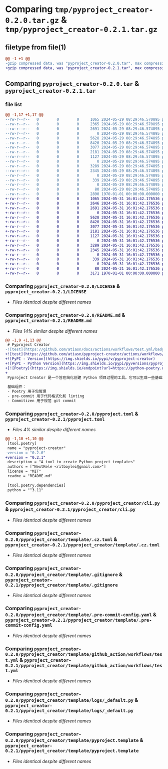 # Comparing `tmp/pyproject_creator-0.2.0.tar.gz` & `tmp/pyproject_creator-0.2.1.tar.gz`

## filetype from file(1)

```diff
@@ -1 +1 @@
-gzip compressed data, was "pyproject_creator-0.2.0.tar", max compression
+gzip compressed data, was "pyproject_creator-0.2.1.tar", max compression
```

## Comparing `pyproject_creator-0.2.0.tar` & `pyproject_creator-0.2.1.tar`

### file list

```diff
@@ -1,17 +1,17 @@
--rw-r--r--   0        0        0     1065 2024-05-29 08:29:46.570895 pyproject_creator-0.2.0/LICENSE
--rw-r--r--   0        0        0     2365 2024-05-29 08:29:46.570895 pyproject_creator-0.2.0/README.md
--rw-r--r--   0        0        0     2691 2024-05-29 08:29:46.574895 pyproject_creator-0.2.0/pyproject.toml
--rw-r--r--   0        0        0        0 2024-05-29 08:29:46.574895 pyproject_creator-0.2.0/pyproject_creator/__init__.py
--rw-r--r--   0        0        0     5628 2024-05-29 08:29:46.574895 pyproject_creator-0.2.0/pyproject_creator/cli.py
--rw-r--r--   0        0        0     8420 2024-05-29 08:29:46.574895 pyproject_creator-0.2.0/pyproject_creator/template/.cz.toml
--rw-r--r--   0        0        0     3077 2024-05-29 08:29:46.574895 pyproject_creator-0.2.0/pyproject_creator/template/.gitignore
--rw-r--r--   0        0        0     2181 2024-05-29 08:29:46.574895 pyproject_creator-0.2.0/pyproject_creator/template/.pre-commit-config.yaml
--rw-r--r--   0        0        0     1127 2024-05-29 08:29:46.574895 pyproject_creator-0.2.0/pyproject_creator/template/github_action/workflows/test.yml
--rw-r--r--   0        0        0        0 2024-05-29 08:29:46.574895 pyproject_creator-0.2.0/pyproject_creator/template/logs/__init__.py
--rw-r--r--   0        0        0     3289 2024-05-29 08:29:46.574895 pyproject_creator-0.2.0/pyproject_creator/template/logs/_default.py
--rw-r--r--   0        0        0     2345 2024-05-29 08:29:46.574895 pyproject_creator-0.2.0/pyproject_creator/template/pyproject.template
--rw-r--r--   0        0        0        0 2024-05-29 08:29:46.574895 pyproject_creator-0.2.0/pyproject_creator/template/scripts/__init__.py
--rw-r--r--   0        0        0      339 2024-05-29 08:29:46.574895 pyproject_creator-0.2.0/pyproject_creator/template/scripts/commit_with_pre_commit.py
--rw-r--r--   0        0        0        0 2024-05-29 08:29:46.574895 pyproject_creator-0.2.0/pyproject_creator/template/tests/__init__.py
--rw-r--r--   0        0        0       80 2024-05-29 08:29:46.574895 pyproject_creator-0.2.0/pyproject_creator/template/tests/test_sample.py
--rw-r--r--   0        0        0     2890 1970-01-01 00:00:00.000000 pyproject_creator-0.2.0/PKG-INFO
+-rw-r--r--   0        0        0     1065 2024-05-31 16:01:42.176536 pyproject_creator-0.2.1/LICENSE
+-rw-r--r--   0        0        0     2646 2024-05-31 16:01:42.176536 pyproject_creator-0.2.1/README.md
+-rw-r--r--   0        0        0     2691 2024-05-31 16:01:42.176536 pyproject_creator-0.2.1/pyproject.toml
+-rw-r--r--   0        0        0        0 2024-05-31 16:01:42.176536 pyproject_creator-0.2.1/pyproject_creator/__init__.py
+-rw-r--r--   0        0        0     5628 2024-05-31 16:01:42.176536 pyproject_creator-0.2.1/pyproject_creator/cli.py
+-rw-r--r--   0        0        0     8420 2024-05-31 16:01:42.176536 pyproject_creator-0.2.1/pyproject_creator/template/.cz.toml
+-rw-r--r--   0        0        0     3077 2024-05-31 16:01:42.176536 pyproject_creator-0.2.1/pyproject_creator/template/.gitignore
+-rw-r--r--   0        0        0     2181 2024-05-31 16:01:42.176536 pyproject_creator-0.2.1/pyproject_creator/template/.pre-commit-config.yaml
+-rw-r--r--   0        0        0     1127 2024-05-31 16:01:42.176536 pyproject_creator-0.2.1/pyproject_creator/template/github_action/workflows/test.yml
+-rw-r--r--   0        0        0        0 2024-05-31 16:01:42.176536 pyproject_creator-0.2.1/pyproject_creator/template/logs/__init__.py
+-rw-r--r--   0        0        0     3289 2024-05-31 16:01:42.176536 pyproject_creator-0.2.1/pyproject_creator/template/logs/_default.py
+-rw-r--r--   0        0        0     2345 2024-05-31 16:01:42.176536 pyproject_creator-0.2.1/pyproject_creator/template/pyproject.template
+-rw-r--r--   0        0        0        0 2024-05-31 16:01:42.176536 pyproject_creator-0.2.1/pyproject_creator/template/scripts/__init__.py
+-rw-r--r--   0        0        0      339 2024-05-31 16:01:42.176536 pyproject_creator-0.2.1/pyproject_creator/template/scripts/commit_with_pre_commit.py
+-rw-r--r--   0        0        0        0 2024-05-31 16:01:42.176536 pyproject_creator-0.2.1/pyproject_creator/template/tests/__init__.py
+-rw-r--r--   0        0        0       80 2024-05-31 16:01:42.176536 pyproject_creator-0.2.1/pyproject_creator/template/tests/test_sample.py
+-rw-r--r--   0        0        0     3171 1970-01-01 00:00:00.000000 pyproject_creator-0.2.1/PKG-INFO
```

### Comparing `pyproject_creator-0.2.0/LICENSE` & `pyproject_creator-0.2.1/LICENSE`

 * *Files identical despite different names*

### Comparing `pyproject_creator-0.2.0/README.md` & `pyproject_creator-0.2.1/README.md`

 * *Files 14% similar despite different names*

```diff
@@ -1,9 +1,13 @@
 # Pyproject Creator
-![test](https://github.com/atiasn/docs/actions/workflows/test.yml/badge.svg?branch=master)
+![test](https://github.com/atiasn/pyproject-creator/actions/workflows/test.yml/badge.svg?branch=master)
+![PyPI - Version](https://img.shields.io/pypi/v/pyproject-creator)
+![PyPI - Python Version](https://img.shields.io/pypi/pyversions/pyproject-creator)
+[![Poetry](https://img.shields.io/endpoint?url=https://python-poetry.org/badge/v0.json)](https://python-poetry.org/)
+
 Pyproject Creator 是一个旨在简化创建 Python 项目过程的工具。它可以生成一些基础项目结构组件。
 
 基础组件：
 - Poetry 用于包管理
 - pre-commit 用于代码格式化和 linting
 - Commitizen 用于规范 git commit
```

### Comparing `pyproject_creator-0.2.0/pyproject.toml` & `pyproject_creator-0.2.1/pyproject.toml`

 * *Files 4% similar despite different names*

```diff
@@ -1,10 +1,10 @@
 [tool.poetry]
 name = "pyproject-creator"
-version = "0.2.0"
+version = "0.2.1"
 description = "A tool to create Python project templates"
 authors = ["NextKele <ritboylei@gmail.com>"]
 license = "MIT"
 readme = "README.md"
 
 [tool.poetry.dependencies]
 python = "^3.11"
```

### Comparing `pyproject_creator-0.2.0/pyproject_creator/cli.py` & `pyproject_creator-0.2.1/pyproject_creator/cli.py`

 * *Files identical despite different names*

### Comparing `pyproject_creator-0.2.0/pyproject_creator/template/.cz.toml` & `pyproject_creator-0.2.1/pyproject_creator/template/.cz.toml`

 * *Files identical despite different names*

### Comparing `pyproject_creator-0.2.0/pyproject_creator/template/.gitignore` & `pyproject_creator-0.2.1/pyproject_creator/template/.gitignore`

 * *Files identical despite different names*

### Comparing `pyproject_creator-0.2.0/pyproject_creator/template/.pre-commit-config.yaml` & `pyproject_creator-0.2.1/pyproject_creator/template/.pre-commit-config.yaml`

 * *Files identical despite different names*

### Comparing `pyproject_creator-0.2.0/pyproject_creator/template/github_action/workflows/test.yml` & `pyproject_creator-0.2.1/pyproject_creator/template/github_action/workflows/test.yml`

 * *Files identical despite different names*

### Comparing `pyproject_creator-0.2.0/pyproject_creator/template/logs/_default.py` & `pyproject_creator-0.2.1/pyproject_creator/template/logs/_default.py`

 * *Files identical despite different names*

### Comparing `pyproject_creator-0.2.0/pyproject_creator/template/pyproject.template` & `pyproject_creator-0.2.1/pyproject_creator/template/pyproject.template`

 * *Files identical despite different names*


